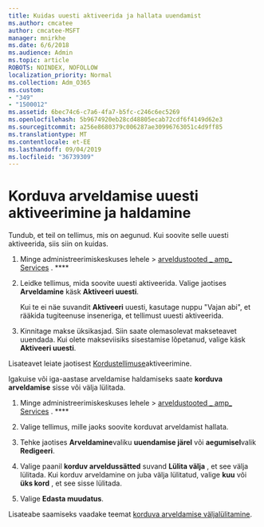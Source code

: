 ```yaml
---
title: Kuidas uuesti aktiveerida ja hallata uuendamist
ms.author: cmcatee
author: cmcatee-MSFT
manager: mnirkhe
ms.date: 6/6/2018
ms.audience: Admin
ms.topic: article
ROBOTS: NOINDEX, NOFOLLOW
localization_priority: Normal
ms.collection: Adm_O365
ms.custom:
- "349"
- "1500012"
ms.assetid: 6bec74c6-c7a6-4fa7-b5fc-c246c6ec5269
ms.openlocfilehash: 5b9674920eb28cd48805ecab72cdf6f4149d62e3
ms.sourcegitcommit: a256e8680379c006287ae30996763051c4d9ff85
ms.translationtype: MT
ms.contentlocale: et-EE
ms.lasthandoff: 09/04/2019
ms.locfileid: "36739309"
---
```

# <a name="how-to-reactivate-and-manage-recurring-billing"></a>Korduva arveldamise uuesti aktiveerimine ja haldamine

Tundub, et teil on tellimus, mis on aegunud. Kui soovite selle uuesti aktiveerida, siis siin on kuidas.
  
1. Minge administreerimiskeskuses lehele \> [arveldustooted _ amp_ Services](https://go.microsoft.com/fwlink/p/?linkid=842054) . ****

2. Leidke tellimus, mida soovite uuesti aktiveerida. Valige jaotises **Arveldamine** käsk **Aktiveeri uuesti**.

    Kui te ei näe suvandit **Aktiveeri** uuesti, kasutage nuppu "Vajan abi", et rääkida tugiteenuse inseneriga, et tellimust uuesti aktiveerida.

3. Kinnitage makse üksikasjad. Siin saate olemasolevat makseteavet uuendada. Kui olete makseviisiks sisestamise lõpetanud, valige käsk **Aktiveeri uuesti**.

Lisateavet leiate jaotisest [Kordustellimuse](https://docs.microsoft.com//office365/admin/subscriptions-and-billing/reactivate-your-subscription)aktiveerimine. 

Igakuise või iga-aastase arveldamise haldamiseks saate **korduva arveldamise** sisse või välja lülitada.
  
1. Minge administreerimiskeskuses lehele \> [arveldustooted _ amp_ Services](https://go.microsoft.com/fwlink/p/?linkid=842054) . ****

2. Valige tellimus, mille jaoks soovite korduvat arveldamist hallata.

3. Tehke jaotises **Arveldamine**valiku **uuendamise järel** või **aegumisel**valik **Redigeeri**.

4. Valige paanil **korduv arveldussätted** suvand **Lülita välja** , et see välja lülitada. Kui korduv arveldamine on juba välja lülitatud, valige **kuu** või **üks kord** , et see sisse lülitada.

5. Valige **Edasta muudatus**.

Lisateabe saamiseks vaadake teemat [korduva arveldamise väljalülitamine](https://docs.microsoft.com/office365/admin/subscriptions-and-billing/renew-your-subscription#turn-recurring-billing-off-or-on).